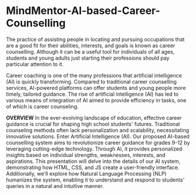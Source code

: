 # MindMentor-AI-based-Career-Counselling
The practice of assisting people in locating and pursuing occupations that are a good fit for their abilities, interests, and goals is known as career counselling. Although it can be a useful tool for individuals of all ages, students and young adults just starting their professions should pay particular attention to it.

Career coaching is one of the many professions that artificial intelligence (AI) is quickly transforming. Compared to traditional career counselling services, AI-powered platforms can offer students and young people more timely, tailored guidance.
The rise of artificial intelligence (AI) has led to various means of integration of AI aimed to provide efficiency in tasks, one of which is career counseling.

**OVERVIEW**
    In the ever-evolving landscape of education, effective career guidance is crucial for shaping high school students' futures. Traditional counseling methods often lack personalization and scalability, necessitating innovative solutions. Enter Artificial Intelligence (AI). Our proposed AI-based counselling system aims to revolutionize career guidance for grades 9-12 by leveraging cutting-edge technology. Through AI, it provides personalized insights based on individual strengths, weaknesses, interests, and aspirations. This presentation will delve into the details of our AI system, demonstrating how HTML, CSS, and JS create a user-friendly interface. Additionally, we'll explore how Natural Language Processing (NLP) humanizes the system, enabling it to understand and respond to students' queries in a natural and intuitive manner.​

​

​

​
​

​
